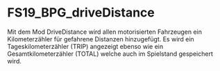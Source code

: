 # FS19_BPG_driveDistance
Mit dem Mod DriveDistance wird allen motorisierten Fahrzeugen ein Kilometerzähler für gefahrene Distanzen hinzugefügt. Es wird ein Tageskilometerzähler (TRIP) angezeigt ebenso wie ein Gesamtkilometerzähler (TOTAL) welche auch im Spielstand gespeichert wird.
